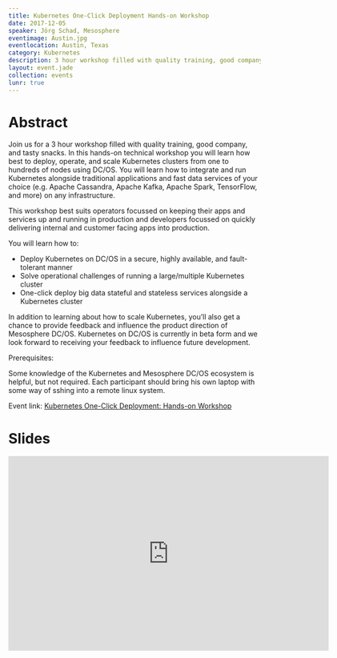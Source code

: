 ```yaml
---
title: Kubernetes One-Click Deployment Hands-on Workshop
date: 2017-12-05
speaker: Jörg Schad, Mesosphere
eventimage: Austin.jpg
eventlocation: Austin, Texas
category: Kubernetes
description: 3 hour workshop filled with quality training, good company, and tasty snacks. In this hands-on technical workshop you will learn how best to deploy, operate, and scale Kubernetes clusters from one to hundreds of nodes using DC/OS
layout: event.jade
collection: events
lunr: true
---
```


# Abstract

Join us for a 3 hour workshop filled with quality training, good company, and tasty snacks. In this hands-on technical workshop you will learn how best to deploy, operate, and scale Kubernetes clusters from one to hundreds of nodes using DC/OS. You will learn how to integrate and run Kubernetes alongside traditional applications and fast data services of your choice (e.g. Apache Cassandra, Apache Kafka, Apache Spark, TensorFlow, and more) on any infrastructure.

This workshop best suits operators focussed on keeping their apps and services up and running in production and developers focussed on quickly delivering internal and customer facing apps into production.

You will learn how to:

* Deploy Kubernetes on DC/OS in a secure, highly available, and fault-tolerant manner
* Solve operational challenges of running a large/multiple Kubernetes cluster
* One-click deploy big data stateful and stateless services alongside a Kubernetes cluster

In addition to learning about how to scale Kubernetes, you’ll also get a chance to provide feedback and influence the product direction of Mesosphere DC/OS. Kubernetes on DC/OS is currently in beta form and we look forward to receiving your feedback to influence future development.

Prerequisites:

Some knowledge of the Kubernetes and Mesosphere DC/OS ecosystem is helpful, but not required. Each participant should bring his own laptop with some way of sshing into a remote linux system.

Event link: <a href="https://www.eventbrite.com/e/kubernetes-one-click-deployment-hands-on-workshop-tickets-39939836125#">Kubernetes One-Click Deployment: Hands-on Workshop</a>

# Slides

<iframe src="https://docs.google.com/presentation/d/1PTSTA-OSaB0gx5K5i4aH_AUWvnIpQNJMCi3aZCfL5cw/embed?start=false&loop=false&delayms=3000" frameborder="0" width="640" height="389" allowfullscreen="true" mozallowfullscreen="true" webkitallowfullscreen="true"></iframe>
